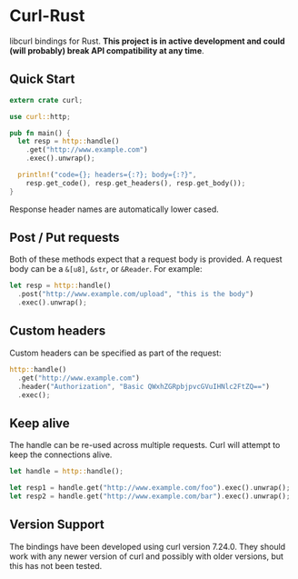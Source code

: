 # Curl-Rust

libcurl bindings for Rust. **This project is in active development and
could (will probably) break API compatibility at any time**.

## Quick Start

```rust
extern crate curl;

use curl::http;

pub fn main() {
  let resp = http::handle()
    .get("http://www.example.com")
    .exec().unwrap();

  println!("code={}; headers={:?}; body={:?}",
    resp.get_code(), resp.get_headers(), resp.get_body());
}
```

Response header names are automatically lower cased.

## Post / Put requests

Both of these methods expect that a request body is provided. A request
body can be a `&[u8]`, `&str`, or `&Reader`. For example:

```rust
let resp = http::handle()
  .post("http://www.example.com/upload", "this is the body")
  .exec().unwrap();
```

## Custom headers

Custom headers can be specified as part of the request:

```rust
http::handle()
  .get("http://www.example.com")
  .header("Authorization", "Basic QWxhZGRpbjpvcGVuIHNlc2FtZQ==")
  .exec();
```

## Keep alive

The handle can be re-used across multiple requests. Curl will attempt to
keep the connections alive.

```rust
let handle = http::handle();

let resp1 = handle.get("http://www.example.com/foo").exec().unwrap();
let resp2 = handle.get("http://www.example.com/bar").exec().unwrap();
```

## Version Support

The bindings have been developed using curl version 7.24.0. They should
work with any newer version of curl and possibly with older versions,
but this has not been tested.
